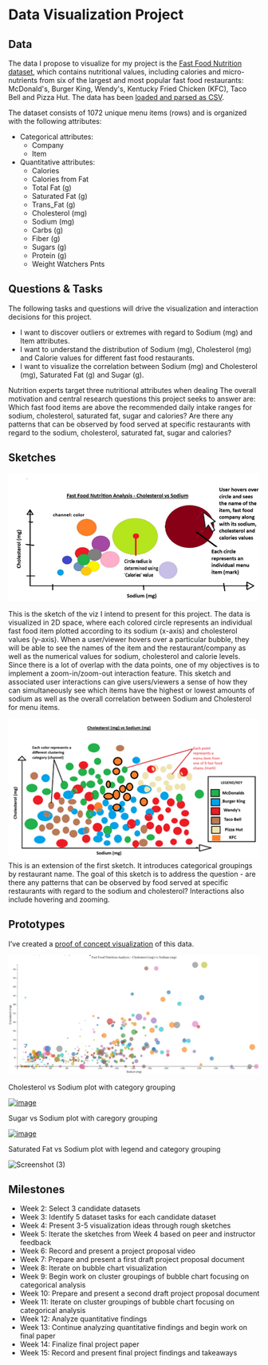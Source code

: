 # Data Visualization Project

## Data

The data I propose to visualize for my project is the [Fast Food Nutrition dataset](https://www.kaggle.com/datasets/joebeachcapital/fast-food), which contains nutritional values, including calories and micro-nutrients from six of the largest and most popular fast food restaurants: McDonald's, Burger King, Wendy's, Kentucky Fried Chicken (KFC), Taco Bell and Pizza Hut. The data has been [loaded and parsed as CSV](https://vizhub.com/pbruss/fast-food-nutrition-dataset-v3).

The dataset consists of 1072 unique menu items (rows) and is organized with the following attributes:
- Categorical attributes:
    - Company
    - Item
- Quantitative attributes:
  - Calories
  - Calories from Fat
  - Total Fat (g)
  - Saturated Fat (g)
  - Trans_Fat (g)
  - Cholesterol (mg)
  - Sodium (mg)
  - Carbs (g)​
  - Fiber (g)​
  - Sugars (g)​
  - Protein (g)​
  - Weight Watchers Pnts

## Questions & Tasks

The following tasks and questions will drive the visualization and interaction decisions for this project.

 * I want to discover outliers or extremes with regard to Sodium (mg) and Item attributes. 
 * I want to understand the distribution of Sodium (mg), Cholesterol (mg) and Calorie values for different fast food restaurants.
 * I want to visualize the correlation between Sodium (mg) and Cholesterol (mg), Saturated Fat (g) and Sugar (g).

Nutrition experts target three nutritional attributes when dealing The overall motivation and central research questions this project seeks to answer are: Which fast food items are above the recommended daily intake ranges for sodium, cholesterol, saturated fat, sugar and calories? Are there any patterns that can be observed by food served at specific restaurants with regard to the sodium, cholesterol, saturated fat, sugar and calories?

## Sketches

![Sketch View](https://github.com/pbruss/dataviz-project-template-proposal/blob/master/sketch.png?raw=true)

This is the sketch of the viz I intend to present for this project. The data is visualized in 2D space, where each colored circle represents an individual fast food item plotted according to its sodium (x-axis) and cholesterol values (y-axis). When a user/viewer hovers over a particular bubble, they will be able to see the names of the item and the restaurant/company as well as the numerical values for sodium, cholesterol and calorie levels. Since there is a lot of overlap with the data points, one of my objectives is to implement a zoom-in/zoom-out interaction feature. This sketch and associated user interactions can give users/viewers a sense of how they can simultaneously see which items have the highest or lowest amounts of sodium as well as the overall correlation between Sodium and Cholesterol for menu items. 

![Sketch View](https://github.com/pbruss/dataviz-project-template-proposal/blob/master/sketch_2.png?raw=true)
This is an extension of the first sketch. It introduces categorical groupings by restaurant name. The goal of this sketch is to address the question - are there any patterns that can be observed by food served at specific restaurants with regard to the sodium and cholesterol? Interactions also include hovering and zooming.

## Prototypes

I’ve created a [proof of concept visualization](https://vizhub.com/pbruss/cs573-final-project) of this data.

![Prototype View](https://github.com/pbruss/dataviz-project-template-proposal/blob/master/prototype.png?raw=true)

Cholesterol vs Sodium plot with category grouping

[![image](https://github.com/user-attachments/assets/e608502d-8bb7-4a37-9da7-d00883e7ced8)
](https://vizhub.com/pbruss/cholesterol-vs-sodium)

Sugar vs Sodium plot with caregory grouping

[![image](https://github.com/user-attachments/assets/40c07f62-4abe-4646-b6ef-bf6fe5dc482b)
](https://vizhub.com/pbruss/sugar-vs-sodium)

Saturated Fat vs Sodium plot with legend and category grouping

![Screenshot (3)](https://github.com/user-attachments/assets/a1e50743-bea0-403b-9363-05c7648d8686)


## Milestones
- Week 2: Select 3 candidate datasets
- Week 3: Identify 5 dataset tasks for each candidate dataset
- Week 4: Present 3-5 visualization ideas through rough sketches
- Week 5: Iterate the sketches from Week 4 based on peer and instructor feedback
- Week 6: Record and present a project proposal video
- Week 7: Prepare and present a first draft project proposal document
- Week 8: Iterate on bubble chart visualization
- Week 9: Begin work on cluster groupings of bubble chart focusing on categorical analysis
- Week 10: Prepare and present a second draft project proposal document
- Week 11: Iterate on cluster groupings of bubble chart focusing on categorical analysis
- Week 12: Analyze quantitative findings
- Week 13: Continue analyzing quantitative findings and begin work on final paper
- Week 14: Finalize final project paper
- Week 15: Record and present final project findings and takeaways
